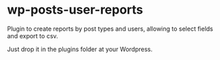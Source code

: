 # wp-posts-user-reports
Plugin to create reports by post types and users, allowing to select fields and export to csv.

Just drop it in the plugins folder at your Wordpress.
